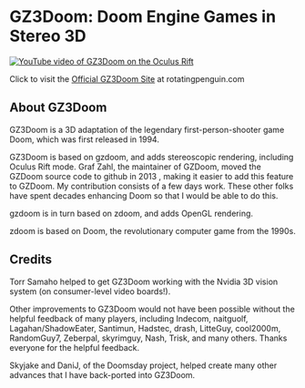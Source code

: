 <h1>GZ3Doom: Doom Engine Games in Stereo 3D</h1>

[![YouTube video of GZ3Doom on the Oculus Rift](https://raw.githubusercontent.com/cmbruns/gz3doom/master/gz3doom/gz3doom_video.png)](http://www.youtube.com/watch?v=gJL_5EZiQWY)

Click to visit the <a href="http://rotatingpenguin.com">Official GZ3Doom Site</a> at rotatingpenguin.com

<h2>About GZ3Doom</h2>

GZ3Doom is a 3D adaptation of the legendary first-person-shooter game Doom, which was first released in 1994.

GZ3Doom is based on gzdoom, and adds stereoscopic rendering, including Oculus Rift mode. 
Graf Zahl, the maintainer of GZDoom, moved the GZDoom source code to github in 2013 , making it easier
to add this feature to GZDoom. My contribution consists of a few days work. These other folks have spent 
decades enhancing Doom so that I would be able to do this.

gzdoom is in turn based on zdoom, and adds OpenGL rendering.

zdoom is based on Doom, the revolutionary computer game from the 1990s.

<h2>Credits</h2>

Torr Samaho helped to get GZ3Doom working with the Nvidia 3D vision system (on consumer-level video boards!).

Other improvements to GZ3Doom would not have been possible without the helpful feedback of many players, including Indecom, naitguolf, Lagahan/ShadowEater, Santimun, Hadstec, drash, LitteGuy, cool2000m, RandomGuy7, Zeberpal, skyrimguy, Nash, Trisk, and many others. Thanks everyone for the helpful feedback.

Skyjake and DaniJ, of the Doomsday project, helped create many other advances that I have back-ported into GZ3Doom.
